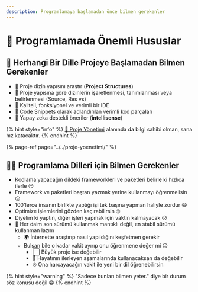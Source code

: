 ```yaml
---
description: Programlamaya başlamadan önce bilmen gerekenler
---
```


# 🌟 Programlamada Önemli Hususlar

## 🔰 Herhangi Bir Dille Projeye Başlamadan Bilmen Gerekenler

* 🧱 Proje dizin yapısını araştır \(**Project Structures**\)
* 🚩 Proje yapısına göre dizinlerin işaretlenmesi, tanımlanması veya belirlenmesi \(Source, Res vs\)
* 💪 Kaliteli, fonksiyonel ve verimli bir IDE
* 📜 Code Snippets olarak adlandırılan verimli kod parçaları
* 🥰 Yapay zeka destekli öneriler \(**intellisense**\)

{% hint style="info" %}
[🏰 Proje Yönetimi](../../proje-yoenetimi/) alanında da bilgi sahibi olman, sana hız katacaktır.
{% endhint %}

{% page-ref page="../../proje-yoenetimi/" %}

## 👨‍💻 Programlama Dilleri için Bilmen Gerekenler

*  Kodlama yapacağın dildeki frameworkleri ve paketleri belirle ki hızlıca ilerle 😏
*  Framework ve paketleri baştan yazmak yerine kullanmayı öğrenmelisin 😒
  * 100'lerce insanın birlikte yaptığı işi tek başına yapman haliyle zordur 😅
  * Optimize işlemlerini gözden kaçırabilirsin 🙄
  * Diyelim ki yaptın, diğer işleri yapmak için vaktin kalmayacak 😥
* 🚧 Her daim son sürümü kullanmak mantıklı değil, en stabil sürümü kullanman lazım
  * 🌍 İnternette araştırıp nasıl yapıldığını keşfetmen gerekir
  * Bulsan bile o kadar vakit ayırıp onu öğrenmene değer mi 😐
    * ⬜ Büyük proje ise değebilir
    * 👣 Hayatının ilerleyen aşamalarında kullanacaksan da değebilir
    * ⏲ Ona harcayacağın vakit ile yeni bir dil öğrenebilirsin

{% hint style="warning" %}
"Sadece bunları bilmen yeter." diye bir durum söz konusu değil 😁
{% endhint %}



